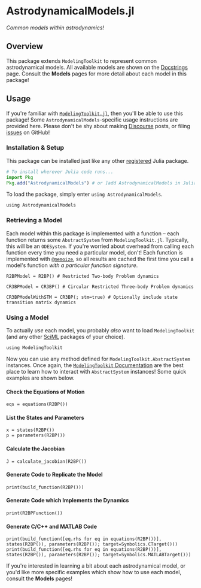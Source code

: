 # AstrodynamicalModels.jl
_Common models within astrodynamics!_

## Overview

This package extends `ModelingToolkit` to represent
common astrodynamical models. All available models
are shown on the [Docstrings](docstrings.md) page.
Consult the **Models** pages for more detail about
each model in this package!

## Usage

If you're familiar with [`ModelingToolkit.jl`](https://mtk.sciml.ai/dev/),
then you'll be able to use this package! Some 
`AstrodynamicalModels`-specific usage instructions are provided 
here. Please don't be shy about making [Discourse](https://discourse.julialang.org)
posts, or filing [issues](https://github.com/cadojo/AstrodynamicalModels.jl) on
GitHub!

### Installation & Setup

This package can be installed just like any other 
[registered](https://juliahub.com) Julia package.

```julia
# To install wherever Julia code runs...
import Pkg
Pkg.add("AstrodynamicalModels") # or ]add AstrodynamicalModels in Julia's REPL
```

To load the package, simply enter `using AstrodynamicalModels`.

```@repl main
using AstrodynamicalModels
```

### Retrieving a Model

Each model within this package is implemented with a function –
each function returns some `AbstractSystem` from `ModelingToolkit.jl`.
Typically, this will be an `ODESystem`. If you're worried about
overhead from calling each function every time you need a particular
model, don't! Each function is implemented with 
[`@memoize`](https://github.com/JuliaCollections/Memoize.jl), so all 
results are cached the first time you call a model's function 
_with a particular function signature_. 

```@repl main
R2BPModel = R2BP() # Restricted Two-body Problem dynamics

CR3BPModel = CR3BP() # Circular Restricted Three-body Problem dynamics

CR3BPModelWithSTM = CR3BP(; stm=true) # Optionally include state transition matrix dynamics
```

### Using a Model

To actually _use_ each model, you probably _also_ want to load 
`ModelingToolkit` (and any other [SciML](https://sciml.ai) 
packages of your choice).

```@repl main
using ModelingToolkit
```

Now you can use any method defined for `ModelingToolkit.AbstractSystem`
instances. Once again, the [`ModelingToolkit` Documentation](https://mtk.sciml.ai)
are the best place to learn how to interact with `AbstractSystem` instances!
Some quick examples are shown below. 

#### Check the Equations of Motion
```@repl main
eqs = equations(R2BP())
```

#### List the States and Parameters
```@repl main
x = states(R2BP())
p = parameters(R2BP())
```

#### Calculate the Jacobian
```@repl main
J = calculate_jacobian(R2BP())
```

#### Generate Code to Replicate the Model
```@repl main
print(build_function(R2BP()))
```

#### Generate Code which Implements the Dynamics
```@repl main
print(R2BPFunction())
```

#### Generate C/C++ and MATLAB Code
```@repl main
print(build_function([eq.rhs for eq in equations(R2BP())], states(R2BP()), parameters(R2BP()); target=Symbolics.CTarget()))
print(build_function([eq.rhs for eq in equations(R2BP())], states(R2BP()), parameters(R2BP()); target=Symbolics.MATLABTarget()))
```

If you're interested in learning a bit about each astrodynamical model, or you'd like
more specific examples which show how to use each model, consult the __Models__ 
pages! 




